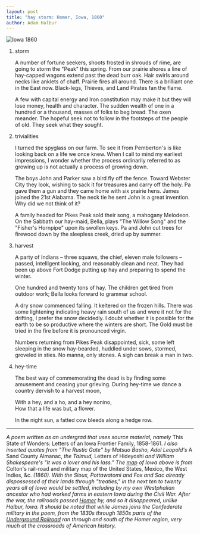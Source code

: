 ```yaml
---
layout: post
title: "hay storm: Homer, Iowa, 1860"
author: Adam Halbur
---
```

![Iowa 1860](https://live.staticflickr.com/65535/33757548648_adf746adbb_h.jpg)

1. storm  

	A number of fortune seekers, shoots frosted in shrouds of rime, are going to storm
	the "Peak" this spring. From our prairie shores a line of hay-capped wagons extend past
	the dead burr oak. Hair swirls around necks like anklets of chaff. Prairie fires all around.
	There is a brilliant one in the East now. Black-legs, Thieves, and Land Pirates fan
	the flame.  

	A few with capital energy and Iron constitution may make it but they will lose money,
	health and character. The sudden wealth of one in a hundred or a thousand, masses
	of folks to beg bread. The oxen meander. The hopeful seek not to follow in the footsteps
	of the people of old. They seek what they sought.  

2. trivialities  

	I turned the spyglass on our farm. To see it from Pemberton's is like looking back on a life
	we once knew. When I call to mind my earliest impressions, I wonder
	whether the process ordinarily referred to as growing up is not actually a process
	of growing down.  

	The boys John and Parker saw a bird fly off the fence. Toward Webster City they look,
	wishing to sack it for treasures and carry off the holy. Pa gave them a gun and they came
	home with six prairie hens. James joined the 21st Alabama. The neck tie he sent John is
	a great invention. Why did we not think of it?  

	A family headed for Pikes Peak sold their song, a mahogany Melodeon. On the Sabbath
	our hay-maid, Bella, plays "The Willow Song" and the "Fisher's Hornpipe" upon
	its swollen keys. Pa and John cut trees for firewood down by the sleepless creek, dried up
	by summer.  

3. harvest  

	A party of Indians – three squaws, the chief, eleven male followers – passed, intelligent
	looking, and reasonably clean and neat. They had been up above Fort Dodge putting up
	hay and preparing to spend the winter.  

	One hundred and twenty tons of hay. The children get tired from outdoor work; Bella
	looks forward to grammar school.  

	A dry snow commenced falling. It keltered on the frozen hills. There was some lightening
	indicating heavy rain south of us and were it not for the drifting, I prefer the snow
	decidedly. I doubt whether it is possible for the earth to be so productive where
	the winters are short. The Gold must be tried in the fire before it is pronounced virgin.  

	Numbers returning from Pikes Peak disappointed, sick, some left sleeping in the snow
	hay-bearded, huddled under sows, stormed, groveled in sties. No manna,
	only stones. A sigh can break a man in two.  

4. hey-time  

	The best way of commemorating the dead is by finding some amusement and ceasing
	your grieving. During hey-time we dance a country dervish to a harvest moon,  

	With a hey, and a ho, and a hey nonino,  
	How that a life was but, a flower.  

	In the night sun, a fatted cow bleeds along a hedge row.

----------------------------------------
*A poem written as an undergrad that uses source material, namely* This State of Wonders: Letters of an Iowa Frontier Family, 1858-1861. *I also inserted quotes from "The Rustic Gate" by Matsuo Basho, Adol Leopold's* A Sand County Almanac, *the Talmud,* Letters of Hideyoshi *and William Shakespeare's "It was a lover and his lass." The [map][map-link] of Iowa above is from* Colton's rail-road and military map of the United States, Mexico, the West Indies, &c. *(1860). With the Sioux, Pottawatomi and Fox and Sac already dispossessed of their lands through "treaties," in the next ten to twenty years all of Iowa would be settled, including by my own Westphalian ancestor who had worked farms in eastern Iowa during the Civil War. After the war, the railroads passed [Homer][homer-link] by, and so it disappeared, unlike Halbur, Iowa. It should be noted that while James joins the Confederate military in the poem, from the 1830s through 1850s parts of the [Underground Railroad][underground-link] ran through and south of the Homer region, very much at the crossroads of American history.*

[map-link]: https://www.loc.gov/item/gm71000834/
[homer-link]: http://iagenweb.org/hamilton/cem/Homer/HomerCemetery.html
[underground-link]: https://iowaculture.gov/history/research/collections/places-people/underground-railroad-iowa
